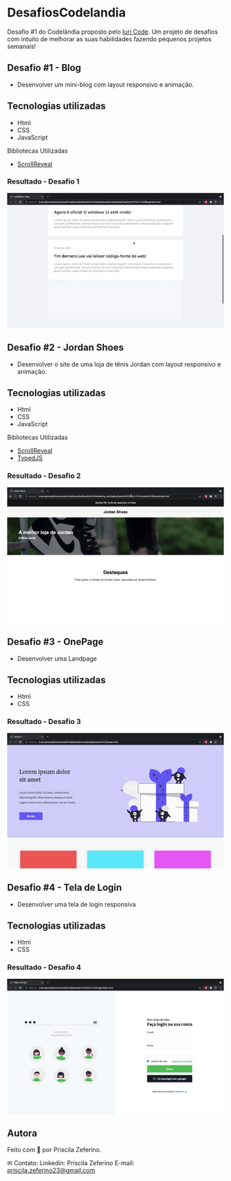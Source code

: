 # DesafiosCodelandia
 
Desafio #1 do Codelândia proposto pelo [Iuri Code](https://github.com/iuricode/desafios-codelandia). Um projeto de desafios com intuito de melhorar as suas habilidades fazendo pequenos projetos semanais!

## Desafio #1 - Blog

- Desenvolver um mini-blog com layout responsivo e animação. 

## Tecnologias utilizadas

- Html
- CSS
- JavaScript 

Bibliotecas Utilizadas

- [ScrollReveal](https://scrollrevealjs.org/guide/customization.html)

### Resultado - Desafio 1

![Desafio 1 - Blog](/Resultados/Desafio1.gif)

## Desafio #2 - Jordan Shoes

- Desenvolver o site de uma loja de tênis Jordan com layout responsivo e animação. 

## Tecnologias utilizadas

- Html
- CSS
- JavaScript 

Bibliotecas Utilizadas

- [ScrollReveal](https://scrollrevealjs.org/guide/customization.html)
- [TypedJS](https://mattboldt.com/demos/typed-js/)

### Resultado - Desafio 2

![Desafio 2 - Jordan Shoes](Resultados/Desafio2.gif)

## Desafio #3 - OnePage

- Desenvolver uma Landpage

## Tecnologias utilizadas

- Html
- CSS

### Resultado - Desafio 3

![Desafio 3 - Landpage](Resultados/Desafio3.gif)

## Desafio #4 - Tela de Login

- Desenvolver uma tela de login responsiva

## Tecnologias utilizadas

- Html
- CSS

### Resultado - Desafio 4

![Desafio 4 - Login](Resultados/Desafio4.gif)

## Autora

Feito com 🧡 por Priscila Zeferino.

✉ Contato:
Linkedin: Priscila Zeferino
E-mail: priscila.zeferino23@gmail.com
